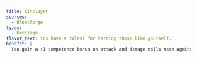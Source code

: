 ```yaml
---
title: Kinslayer
sources:
  - Bloodforge
types:
  - Heritage
flavor_text: You have a talent for harming those like yourself.
benefit: |
  You gain a +1 competence bonus on attack and damage rolls made against creatures that share a type or subtype with you. Those creatures suffer a -1 penalty on saving throws made against your abilities, maneuvers, powers, and spells.
---
```

